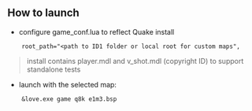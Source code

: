 ## How to launch

- configure game_conf.lua to reflect Quake install
```
    root_path="<path to ID1 folder or local root for custom maps",
```
> install contains player.mdl and v_shot.mdl (copyright ID) to support standalone tests

- launch with the selected map:
```
    &love.exe game q8k e1m3.bsp
```
